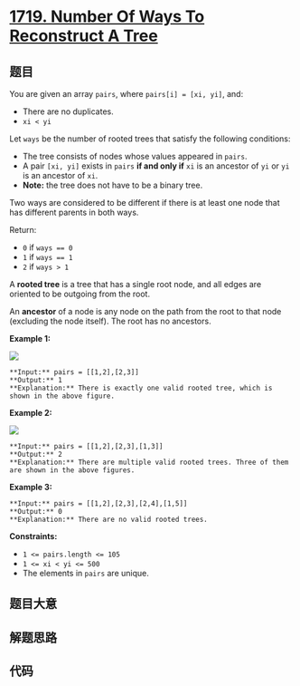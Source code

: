 # [1719. Number Of Ways To Reconstruct A Tree](https://leetcode.com/problems/number-of-ways-to-reconstruct-a-tree)

## 题目

You are given an array `pairs`, where `pairs[i] = [xi, yi]`, and:

  * There are no duplicates.
  * `xi < yi`

Let `ways` be the number of rooted trees that satisfy the following
conditions:

  * The tree consists of nodes whose values appeared in `pairs`.
  * A pair `[xi, yi]` exists in `pairs` **if and only if** `xi` is an ancestor of `yi` or `yi` is an ancestor of `xi`.
  * **Note:** the tree does not have to be a binary tree.

Two ways are considered to be different if there is at least one node that has
different parents in both ways.

Return:

  * `0` if `ways == 0`
  * `1` if `ways == 1`
  * `2` if `ways > 1`

A **rooted tree** is a tree that has a single root node, and all edges are
oriented to be outgoing from the root.

An **ancestor** of a node is any node on the path from the root to that node
(excluding the node itself). The root has no ancestors.



**Example 1:**

![](https://assets.leetcode.com/uploads/2020/12/03/trees2.png)

    
    
    **Input:** pairs = [[1,2],[2,3]]
    **Output:** 1
    **Explanation:** There is exactly one valid rooted tree, which is shown in the above figure.
    

**Example 2:**

![](https://assets.leetcode.com/uploads/2020/12/03/tree.png)

    
    
    **Input:** pairs = [[1,2],[2,3],[1,3]]
    **Output:** 2
    **Explanation:** There are multiple valid rooted trees. Three of them are shown in the above figures.
    

**Example 3:**

    
    
    **Input:** pairs = [[1,2],[2,3],[2,4],[1,5]]
    **Output:** 0
    **Explanation:** There are no valid rooted trees.



**Constraints:**

  * `1 <= pairs.length <= 105`
  * `1 <= xi < yi <= 500`
  * The elements in `pairs` are unique.


## 题目大意

## 解题思路

## 代码

```javascript

```
